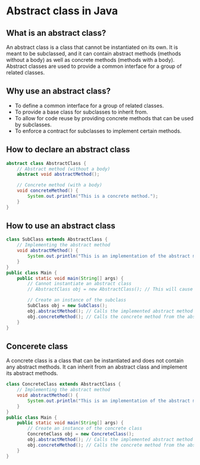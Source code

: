 # Abstract class in Java
## What is an abstract class?
An abstract class is a class that cannot be instantiated on its own. It is meant to be subclassed, and it can contain abstract methods (methods without a body) as well as concrete methods (methods with a body). Abstract classes are used to provide a common interface for a group of related classes.
## Why use an abstract class?
- To define a common interface for a group of related classes.
- To provide a base class for subclasses to inherit from.
- To allow for code reuse by providing concrete methods that can be used by subclasses.
- To enforce a contract for subclasses to implement certain methods.
## How to declare an abstract class
```java
abstract class AbstractClass {
    // Abstract method (without a body)
    abstract void abstractMethod();

    // Concrete method (with a body)
    void concreteMethod() {
        System.out.println("This is a concrete method.");
    }
}
```
## How to use an abstract class
```java
class SubClass extends AbstractClass {
    // Implementing the abstract method
    void abstractMethod() {
        System.out.println("This is an implementation of the abstract method.");
    }
}
public class Main {
    public static void main(String[] args) {
        // Cannot instantiate an abstract class
        // AbstractClass obj = new AbstractClass(); // This will cause a compile-time error

        // Create an instance of the subclass
        SubClass obj = new SubClass();
        obj.abstractMethod(); // Calls the implemented abstract method
        obj.concreteMethod(); // Calls the concrete method from the abstract class
    }
}
```
## Concerete class
A concrete class is a class that can be instantiated and does not contain any abstract methods. It can inherit from an abstract class and implement its abstract methods.
```java
class ConcreteClass extends AbstractClass {
    // Implementing the abstract method
    void abstractMethod() {
        System.out.println("This is an implementation of the abstract method in the concrete class.");
    }
}
public class Main {
    public static void main(String[] args) {
        // Create an instance of the concrete class
        ConcreteClass obj = new ConcreteClass();
        obj.abstractMethod(); // Calls the implemented abstract method
        obj.concreteMethod(); // Calls the concrete method from the abstract class
    }
}
```